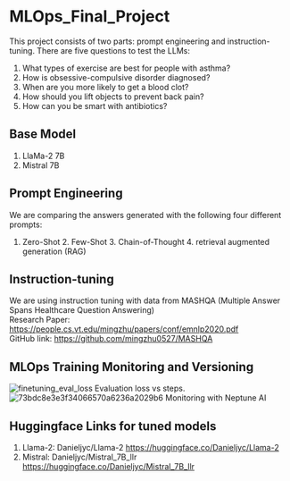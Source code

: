 # MLOps_Final_Project

This project consists of two parts: prompt engineering and instruction-tuning. There are five questions to test the LLMs:

1. What types of exercise are best for people with asthma?
2. How is obsessive-compulsive disorder diagnosed?
3. When are you more likely to get a blood clot?
4. How should you lift objects to prevent back pain?
5. How can you be smart with antibiotics?

## Base Model
1. LlaMa-2 7B
2. Mistral 7B

## Prompt Engineering
We are comparing the answers generated with the following four different prompts:
1. Zero-Shot 2. Few-Shot 3. Chain-of-Thought 4. retrieval augmented generation (RAG)
   
## Instruction-tuning
We are using instruction tuning with data from MASHQA (Multiple Answer Spans Healthcare Question Answering) \
Research Paper: https://people.cs.vt.edu/mingzhu/papers/conf/emnlp2020.pdf \
GitHub link: https://github.com/mingzhu0527/MASHQA

## MLOps Training Monitoring and Versioning
![finetuning_eval_loss](https://github.com/daniel-jyc/MLOps_Final_Project/assets/124631103/2f612cec-5851-45e8-b8e5-5de0973bb6e6)
Evaluation loss vs steps.
![73bdc8e3e3f34066570a6236a2029b6](https://github.com/daniel-jyc/MLOps_Final_Project/assets/124631103/09a3c00c-646b-40ba-b657-2ce0f954402a)
Monitoring with Neptune AI

## Huggingface Links for tuned models

1. Llama-2: Danieljyc/Llama-2
  https://huggingface.co/Danieljyc/Llama-2
2. Mistral: Danieljyc/Mistral_7B_llr
  https://huggingface.co/Danieljyc/Mistral_7B_llr
